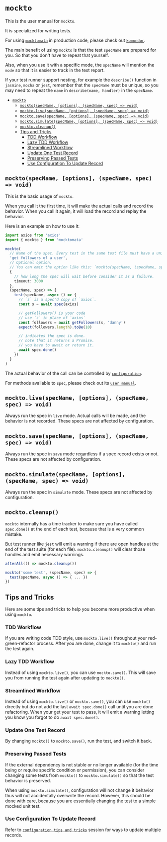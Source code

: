 # `mockto`

This is the user manual for `mockto`.

It is specialized for writing tests.

For using [`mocktomata`][mocktomata] in production code,
please check out [`komondor`](./komondor.md).

The main benefit of using `mockto` is that the test `specName` are prepared for you.
So that you don't have to repeat that yourself.

Also, when you use it with a specific mode,
the `specName` will mention the `mode` so that it is easier to track in the test report.

If your test runner support nesting, for example the `describe()` function in `jasmine`, `mocha` or `jest`,
remember that the `specName` must be unique,
so you may need to repeat the `name` in `describe(name, handler)` in the `specName`.

- [`mockto`](#mockto)
  - [`mockto(specName, [options], (specName, spec) => void)`](#mocktospecname-options-specname-spec--void)
  - [`mockto.live(specName, [options], (specName, spec) => void)`](#mocktolivespecname-options-specname-spec--void)
  - [`mockto.save(specName, [options], (specName, spec) => void)`](#mocktosavespecname-options-specname-spec--void)
  - [`mockto.simulate(specName, [options], (specName, spec) => void)`](#mocktosimulatespecname-options-specname-spec--void)
  - [`mockto.cleanup()`](#mocktocleanup)
  - [Tips and Tricks](#tips-and-tricks)
    - [TDD Workflow](#tdd-workflow)
    - [Lazy TDD Workflow](#lazy-tdd-workflow)
    - [Streamlined Workflow](#streamlined-workflow)
    - [Update One Test Record](#update-one-test-record)
    - [Preserving Passed Tests](#preserving-passed-tests)
    - [Use Configuration To Update Record](#use-configuration-to-update-record)

## `mockto(specName, [options], (specName, spec) => void)`

This is the basic usage of `mockto`.

When you call it the first time, it will make the actual calls and record the behavior.
When you call it again, it will load the record and replay the behavior.

Here is an example on how to use it:

```ts
import axios from 'axios'
import { mockto } from 'mocktomata'

mockto(
  // Name of the spec. Every test in the same test file must have a unique name.
  'get followers of a user',
  // Optional option.
  // You can omit the option like this: `mockto(specName, (specName, spec) => void)`
  {
    // how long the spec will wait before consider it as a failure.
    timeout: 3000
  },
  (specName, spec) => {
    test(specName, async () => {
      // `s` is a spec'd copy of `axios`.
      const s = await spec(axios)

      // getFollowers() is your code
      // use `s` in place of `axios`
      const followers = await getFollowers(s, 'danny')
      expect(followers.length).toBe(10)

      // indicates the spec is done.
      // note that it returns a Promise.
      // you have to await or return it.
      await spec.done()
    })
  }
)
```

The actual behavior of the call can be controlled by [`configuration`](./configuration.md).

For methods available to `spec`, please check out its [`user manual`](./spec.md).

## `mockto.live(specName, [options], (specName, spec) => void)`

Always run the spec in `live` mode.
Actual calls will be made, and the behavior is not recorded.
These specs are not affected by configuration.

## `mockto.save(specName, [options], (specName, spec) => void)`

Always run the spec in `save` mode regardless if a spec record exists or not.
These specs are not affected by configuration.

## `mockto.simulate(specName, [options], (specName, spec) => void)`

Always run the spec in `simulate` mode.
These specs are not affected by configuration.

## `mockto.cleanup()`

`mockto` internally has a time tracker to make sure you have called `spec.done()` at the end of each test,
because that is a very common mistake.

But test runner like `jest` will emit a warning if there are open handles at the end of the test suite (for each file).
`mockto.cleanup()` will clear those handles and emit necessary warnings.

```ts
afterAll(() => mockto.cleanup())

mockto('some test', (specName, spec) => {
  test(specName, async () => { ... })
})
```

## Tips and Tricks

Here are some tips and tricks to help you become more productive when using `mockto`.

### TDD Workflow

If you are writing code TDD style,
use `mockto.live()` throughout your red-green-refactor process.
After you are done, change it to `mockto()` and run the test again.

### Lazy TDD Workflow

Instead of using `mockto.live()`, you can use `mockto.save()`.
This will save you from running the test again after updating to `mockto()`.

### Streamlined Workflow

Instead of using `mockto.live()` or `mockto.save()`,
you can use `mockto()` directly but do not add the last `await spec.done()` call until you are done refactoring.
When your get your test to pass, it will emit a warning letting you know you forgot to do `await spec.done()`.

### Update One Test Record

By changing `mockto()` to `mockto.save()`, run the test, and switch it back.

### Preserving Passed Tests

If the external dependency is not stable or no longer available (for the time being or require specific condition or permission),
you can consider changing some tests from `mockto()` to `mockto.simulate()` so that the test behavior is preserved.

When using `mockto.simulate()`, configuration will not change it behavior thus will not accidentally overwrite the record.
However, this should be done with care, because you are essentially changing the test to a simple mocked unit test.

### Use Configuration To Update Record

Refer to [`configuration tips and tricks`](./configuration.md#tips-and-tricks) session for ways to update multiple records.

[mocktomata]: https://github.com/mocktomata/mocktomata/blob/master/packages/mocktomata
